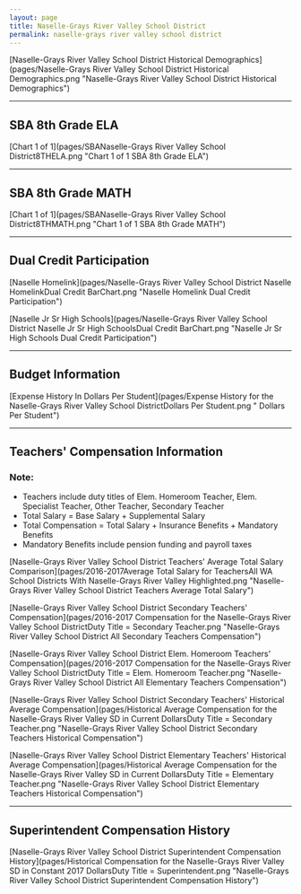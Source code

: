 ```yaml
---
layout: page
title: Naselle-Grays River Valley School District
permalink: naselle-grays river valley school district
---
```



[Naselle-Grays River Valley School District Historical Demographics](pages/Naselle-Grays River Valley School District Historical Demographics.png "Naselle-Grays River Valley School District Historical Demographics")

___

## SBA 8th Grade ELA

[Chart 1 of 1](pages/SBANaselle-Grays River Valley School District8THELA.png "Chart 1 of 1 SBA 8th Grade ELA")


___

## SBA 8th Grade MATH

[Chart 1 of 1](pages/SBANaselle-Grays River Valley School District8THMATH.png "Chart 1 of 1 SBA 8th Grade MATH")


___

## Dual Credit Participation

[Naselle Homelink](pages/Naselle-Grays River Valley School District Naselle HomelinkDual Credit BarChart.png "Naselle Homelink Dual Credit Participation")

[Naselle Jr Sr High Schools](pages/Naselle-Grays River Valley School District Naselle Jr Sr High SchoolsDual Credit BarChart.png "Naselle Jr Sr High Schools Dual Credit Participation")


___

## Budget Information

[Expense History In Dollars Per Student](pages/Expense History for the Naselle-Grays River Valley School DistrictDollars Per Student.png " Dollars Per Student")


___

## Teachers' Compensation Information
### Note:
- Teachers include duty titles of Elem. Homeroom Teacher, Elem. Specialist Teacher, Other Teacher, Secondary Teacher
- Total Salary = Base Salary + Supplemental Salary
- Total Compensation = Total Salary + Insurance Benefits + Mandatory Benefits
- Mandatory Benefits include pension funding and payroll taxes

[Naselle-Grays River Valley School District Teachers' Average Total Salary Comparison](pages/2016-2017Average Total Salary for TeachersAll WA School Districts With Naselle-Grays River Valley Highlighted.png "Naselle-Grays River Valley School District Teachers Average Total Salary")

[Naselle-Grays River Valley School District Secondary Teachers' Compensation](pages/2016-2017 Compensation for the Naselle-Grays River Valley School DistrictDuty Title = Secondary Teacher.png "Naselle-Grays River Valley School District All Secondary Teachers Compensation")

[Naselle-Grays River Valley School District Elem. Homeroom Teachers' Compensation](pages/2016-2017 Compensation for the Naselle-Grays River Valley School DistrictDuty Title = Elem. Homeroom Teacher.png "Naselle-Grays River Valley School District All Elementary Teachers Compensation")

[Naselle-Grays River Valley School District Secondary Teachers' Historical Average Compensation](pages/Historical Average Compensation for the Naselle-Grays River Valley SD in Current DollarsDuty Title = Secondary Teacher.png "Naselle-Grays River Valley School District Secondary Teachers Historical Compensation")

[Naselle-Grays River Valley School District Elementary Teachers' Historical Average Compensation](pages/Historical Average Compensation for the Naselle-Grays River Valley SD in Current DollarsDuty Title = Elementary Teacher.png "Naselle-Grays River Valley School District Elementary Teachers Historical Compensation")


___

## Superintendent Compensation History

[Naselle-Grays River Valley School District Superintendent Compensation History](pages/Historical Compensation for the Naselle-Grays River Valley SD in Constant 2017 DollarsDuty Title = Superintendent.png "Naselle-Grays River Valley School District Superintendent Compensation History")


